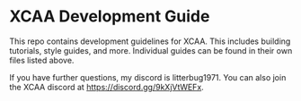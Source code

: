 # XCAA Development Guide
This repo contains development guidelines for XCAA. This includes building tutorials, style guides, and more. Individual guides can be found in their own files listed above.

If you have further questions, my discord is litterbug1971. You can also join the XCAA discord at https://discord.gg/9kXjVtWEFx.
